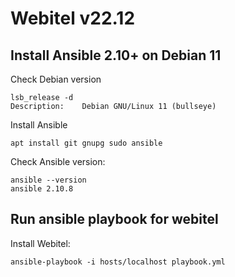 # Webitel v22.12

## Install Ansible 2.10+ on Debian 11

Check Debian version

	lsb_release -d
	Description:    Debian GNU/Linux 11 (bullseye)

Install Ansible

	apt install git gnupg sudo ansible

Check Ansible version:

	ansible --version
	ansible 2.10.8

## Run ansible playbook for webitel

Install Webitel:

	ansible-playbook -i hosts/localhost playbook.yml

